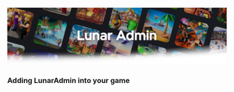 ![Screenshot](https://raw.githubusercontent.com/InterstellarStudios/LunarAdmin/main/extra/images/LunarAdminFadeBack.png)

### Adding LunarAdmin into your game
